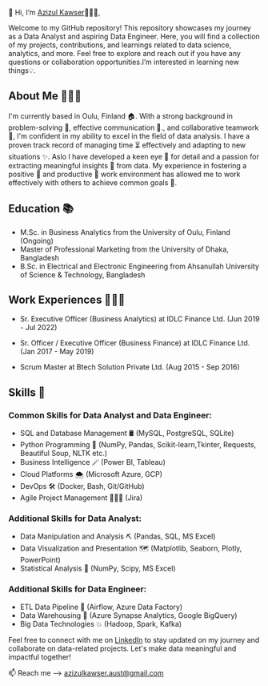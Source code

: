👋 Hi, I’m 	[Azizul Kawser](https://www.linkedin.com/in/azizulkawser/)👨🏽‍💻,

Welcome to my GitHub repository! This repository showcases my journey as a Data Analyst and aspiring Data Engineer. Here, you will find a collection of my projects, contributions, and learnings related to data science, analytics, and more. Feel free to explore and reach out if you have any questions or collaboration opportunities.I’m interested in learning new things💡.

## About Me 🙋🏽‍♂️
I'm currently based in Oulu, Finland 🏠. With a strong background in problem-solving 🧠, effective communication 💬., and collaborative teamwork🤝, I'm confident in my ability to excel in the field of data analysis. I have a proven track record of managing time ⏳ effectively and adapting to new situations ✨. Aslo I have developed a keen eye 👀 for detail and a passion for extracting meaningful insights 🌱 from data. My experience in fostering a positive 🤗 and productive 🚀 work environment has allowed me to work effectively with others to achieve common goals 🎯.

## Education 📚
- M.Sc. in Business Analytics from the University of Oulu, Finland (Ongoing) 
- Master of Professional Marketing from the University of Dhaka, Bangladesh
- B.Sc. in Electrical and Electronic Engineering from Ahsanullah University of Science & Technology, Bangladesh

## Work Experiences 🦸🏻‍♂️
- Sr. Executive Officer (Business Analytics) at IDLC Finance Ltd. (Jun 2019 - Jul 2022)

- Sr. Officer / Executive Officer (Business Finance) at IDLC Finance Ltd. (Jan 2017 - May 2019)

- Scrum Master at Btech Solution Private Ltd. (Aug 2015 - Sep 2016)

## Skills 🤹

### Common Skills for Data Analyst and Data Engineer:

- SQL and Database Management 🛢️ (MySQL, PostgreSQL, SQLite)
- Python Programming 🐍 (NumPy, Pandas, Scikit-learn,Tkinter, Requests, Beautiful Soup, NLTK etc.)
- Business Intelligence 🪄 (Power BI, Tableau)
- Cloud Platforms 🌨️ (Microsoft Azure, GCP)
- DevOps 🛠️ (Docker, Bash, Git/GitHub)
- Agile Project Management 🤸🏼‍♀️ (Jira)

### Additional Skills for Data Analyst:

- Data Manipulation and Analysis ⛏️ (Pandas, SQL, MS Excel)
- Data Visualization and Presentation 🗺️ (Matplotlib, Seaborn, Plotly, PowerPoint)
- Statistical Analysis 🔢 (NumPy, Scipy, MS Excel)
  
### Additional Skills for Data Engineer:

- ETL Data Pipeline 💎 (Airflow, Azure Data Factory)
- Data Warehousing 🌌 (Azure Synapse Analytics, Google BigQuery)
- Big Data Technologies 💥 (Hadoop, Spark, Kafka)


Feel free to connect with me on [LinkedIn](https://www.linkedin.com/in/azizulkawser/) to stay updated on my journey and collaborate on data-related projects. Let's make data meaningful and impactful together!

📫 Reach me --> azizulkawser.aust@gmail.com
